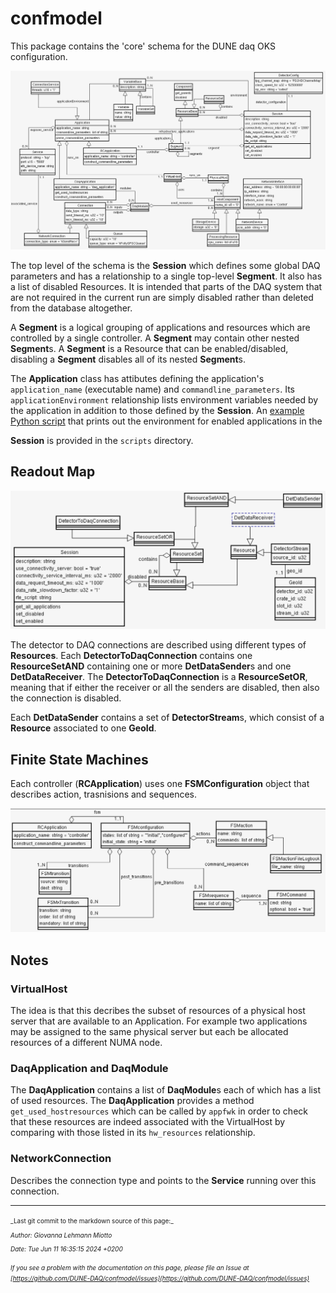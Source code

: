 # confmodel
This package contains the 'core' schema for the DUNE daq OKS configuration.

  ![schema](schema.png)

The top level of the schema is the **Session** which defines some global
DAQ parameters and has a relationship to a single top-level **Segment**.
It also has a list of disabled Resources. It is intended that parts of
the DAQ system that are not required in the current run are simply
disabled rather than deleted from the database altogether.

A **Segment** is a logical grouping of applications and resources which
are controlled by a single controller. A **Segment** may contain other
nested **Segment**s. A **Segment** is a Resource that can be enabled/disabled,
disabling a **Segment** disables all of its nested **Segment**s.

The **Application** class has attibutes defining the application's
 `application_name` (executable name) and `commandline_parameters`. Its
 `applicationEnvironment` relationship lists environment variables needed by the
 application in addition to those defined by the **Session**. An
 [example Python script](https://github.com/DUNE-DAQ/confmodel/blob/develop/scripts/app_environment.py)
 that prints out the environment for enabled applications in the

 **Session** is provided in the `scripts` directory.

## Readout Map

 ![ReadoutMap schema](ReadoutMap.png)

The detector to DAQ connections are described using different types of **Resources**. Each **DetectorToDaqConnection** contains one **ResourceSetAND** containing one or more **DetDataSender**s and one **DetDataReceiver**. The **DetectorToDaqConnection** is a **ResourceSetOR**, meaning that if either the receiver or all the senders are disabled, then also the connection is disabled. 

Each **DetDataSender** contains a set of **DetectorStream**s, which consist of a **Resource** associated to one **GeoId**.

## Finite State Machines
Each controller (**RCApplication**) uses one **FSMConfiguration** object that describes action, trasnisions and sequences.

 ![FSM schema](fsm.png)

## Notes

### VirtualHost

 The idea is that this decribes the subset of resources of a physical
host server that are available to an Application. For example two
applications may be assigned to the same physical server but each be
allocated resources of a different NUMA node.

### **DaqApplication** and **DaqModule**

 The **DaqApplication** contains a list of **DaqModule**s each of which has a
list of used resources. The **DaqApplication** provides a method
`get_used_hostresources` which can be called by `appfwk` in order to check
that these resources are indeed associated with the VirtualHost by
comparing with those listed in its `hw_resources` relationship.

### NetworkConnection
  Describes the connection type and points to the **Service** running over this connection.


-----

<font size="1">
_Last git commit to the markdown source of this page:_


_Author: Giovanna Lehmann Miotto_

_Date: Tue Jun 11 16:35:15 2024 +0200_

_If you see a problem with the documentation on this page, please file an Issue at [https://github.com/DUNE-DAQ/confmodel/issues](https://github.com/DUNE-DAQ/confmodel/issues)_
</font>
